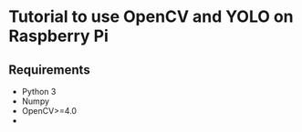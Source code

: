 # Tutorial to use OpenCV and YOLO on Raspberry Pi

## Requirements

- Python 3
- Numpy
- OpenCV>=4.0
- 

## 